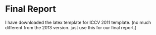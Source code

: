Final Report
==========
I have downloaded the latex template for ICCV 2011 template. (no much different from the 2013 version. just use this for our final report.)